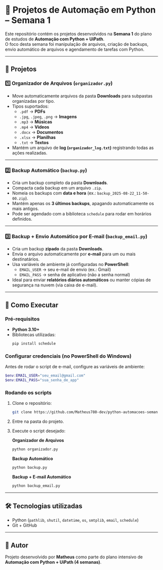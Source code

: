 # 📂 Projetos de Automação em Python – Semana 1

Este repositório contém os projetos desenvolvidos na **Semana 1** do plano de estudos de **Automação com Python + UiPath**.  
O foco desta semana foi manipulação de arquivos, criação de backups, envio automático de arquivos e agendamento de tarefas com Python.

---

## 📑 Projetos

### 1️⃣ Organizador de Arquivos (`organizador.py`)
- Move automaticamente arquivos da pasta **Downloads** para subpastas organizadas por tipo.
- Tipos suportados:
  - `.pdf` → **PDFs**
  - `.jpg`, `.jpeg`, `.png` → **Imagens**
  - `.mp3` → **Músicas**
  - `.mp4` → **Vídeos**
  - `.docx` → **Documentos**
  - `.xlsx` → **Planilhas**
  - `.txt` → **Textos**
- Mantém um arquivo de **log (`organizador_log.txt`)** registrando todas as ações realizadas.

---

### 2️⃣ Backup Automático (`backup.py`)
- Cria um backup completo da pasta **Downloads**.
- Compacta cada backup em um arquivo `.zip`.
- Nomeia os backups com **data e hora** (ex.: `backup_2025-08-22_11-50-00.zip`).
- Mantém apenas os **3 últimos backups**, apagando automaticamente os mais antigos.
- Pode ser agendado com a biblioteca `schedule` para rodar em horários definidos.

---

### 3️⃣ Backup + Envio Automático por E-mail (`backup_email.py`)
- Cria um backup **zipado** da pasta **Downloads**.
- Envia o arquivo automaticamente por **e-mail** para um ou mais destinatários.
- Usa variáveis de ambiente já configuradas no **PowerShell**:
  - `EMAIL_USER` → seu e-mail de envio (ex.: Gmail)
  - `EMAIL_PASS` → senha de aplicativo (não a senha normal)
- Ideal para enviar **relatórios diários automáticos** ou manter cópias de segurança na nuvem (via caixa de e-mail).

---

## 🚀 Como Executar

### Pré-requisitos
- **Python 3.10+**
- Bibliotecas utilizadas:
  ```bash
  pip install schedule
  ```

### Configurar credenciais (no PowerShell do Windows)
Antes de rodar o script de e-mail, configure as variáveis de ambiente:
```powershell
$env:EMAIL_USER="seu_email@gmail.com"
$env:EMAIL_PASS="sua_senha_de_app"
```

### Rodando os scripts
1. Clone o repositório:
   ```bash
   git clone https://github.com/Matheus780-dev/python-automacoes-semana1.git
   ```
2. Entre na pasta do projeto.
3. Execute o script desejado:

   **Organizador de Arquivos**
   ```bash
   python organizador.py
   ```

   **Backup Automático**
   ```bash
   python backup.py
   ```

   **Backup + E-mail Automático**
   ```bash
   python backup_email.py
   ```

---

## 🛠️ Tecnologias utilizadas
- Python (`pathlib`, `shutil`, `datetime`, `os`, `smtplib`, `email`, `schedule`)
- Git + GitHub

---

## 📌 Autor
Projeto desenvolvido por **Matheus** como parte do plano intensivo de **Automação com Python + UiPath (4 semanas)**.
